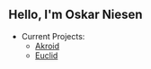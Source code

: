 ## Hello, I'm Oskar Niesen

- Current Projects:
  - [Akroid](https://tuvus.github.io/)
  - [Euclid](https://github.com/tuvus/Euclid)
